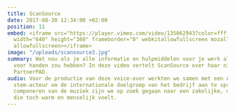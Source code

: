 ```yaml
---
title: ScanSource
date: 2017-08-30 12:34:00 +02:00
position: 11
embed: <iframe src="https://player.vimeo.com/video/135062943?color=ffffff&title=0&byline=0&portrait=0"
  width="640" height="360" frameborder="0" webkitallowfullscreen mozallowfullscreen
  allowfullscreen></iframe>
image: "/uploads/scansource3.jpg"
summary: Wat nou als je alle informatie en hulpmiddelen voor je werk altijd en overal
  voor handen zou hebben? In deze video vertelt ScanSource over haar nieuwe technologie
  PartnerPAD.
audio: Voor de productie van deze voice-over werkten we samen met een Amerikaanse
  stem-acteur om de internationale doelgroep van het bedrijf aan te spreken. Bij het
  componeren van de muziek zijn we op zoek gegaan naar een zakelijke, moderne sound,
  die toch warm en menselijk voelt.
---
```


